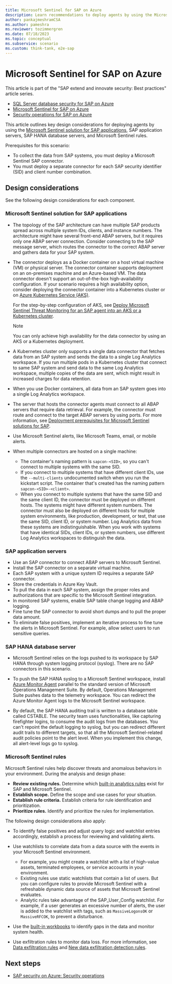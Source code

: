 ```yaml
---
title: Microsoft Sentinel for SAP on Azure
description: Learn recommendations to deploy agents by using the Microsoft Sentinel solution for SAP applications, SAP application servers, and SAP HANA database servers.
author: pankajmeshramCSA
ms.author: pameshra
ms.reviewer: tozimmergren
ms.date: 07/18/2023
ms.topic: conceptual
ms.subservice: scenario
ms.custom: think-tank, e2e-sap
---
```


# Microsoft Sentinel for SAP on Azure

This article is part of the "SAP extend and innovate security: Best practices" article series.

- [SQL Server database security for SAP on Azure](./sap-lza-database-security.md)
- [Microsoft Sentinel for SAP on Azure](./sap-lza-sentinel-for-sap.md)
- [Security operations for SAP on Azure](./sap-lza-security-operations.md)

This article outlines key design considerations for deploying agents by using the [Microsoft Sentinel solution for SAP applications](/azure/sentinel/sap/deployment-overview), SAP application servers, SAP HANA database servers, and Microsoft Sentinel rules.

Prerequisites for this scenario:

- To collect the data from SAP systems, you must deploy a Microsoft Sentinel SAP connector.
- You must deploy a separate connector for each SAP security identifier (SID) and client number combination.

## Design considerations

See the following design considerations for each component.

### Microsoft Sentinel solution for SAP applications

- The topology of the SAP architecture can have multiple SAP products spread across multiple system IDs, clients, and instance numbers. The architecture might have several front-end ABAP servers, but it requires only one ABAP server connection. Consider connecting to the SAP message server, which routes the connector to the correct ABAP server and gathers data for your SAP system.

- The connector deploys as a Docker container on a host virtual machine (VM) or physical server. The connector container supports deployment on an on-premises machine and an Azure-based VM. The data connector doesn't support an out-of-the-box high-availability configuration. If your scenario requires a high availability option, consider deploying the connector container into a Kubernetes cluster or on [Azure Kubernetes Service (AKS)](/azure/aks/intro-kubernetes).

  For the step-by-step configuration of AKS, see [Deploy Microsoft Sentinel Threat Monitoring for an SAP agent into an AKS or a Kubernetes cluster](https://techcommunity.microsoft.com/t5/microsoft-sentinel-blog/deploying-microsoft-sentinel-threat-monitoring-for-sap-agent/ba-p/3528040).

  > [!NOTE]
  >You can only achieve high availability for the data connector by using an AKS or a Kubernetes deployment.

- A Kubernetes cluster only supports a single data connector that fetches data from an SAP system and sends the data to a single Log Analytics workspace. If you run multiple pods in a Kubernetes cluster that connect to same SAP system and send data to the same Log Analytics workspace, multiple copies of the data are sent, which might result in increased charges for data retention.

- When you use Docker containers, all data from an SAP system goes into a single Log Analytics workspace.

- The server that hosts the connector agents must connect to all ABAP servers that require data retrieval. For example, the connector must route and connect to the target ABAP servers by using ports. For more information, see [Deployment prerequisites for Microsoft Sentinel solutions for SAP](/azure/sentinel/sap/prerequisites-for-deploying-sap-continuous-threat-monitoring#system-prerequisites).

- Use Microsoft Sentinel alerts, like Microsoft Teams, email, or mobile alerts.

- When multiple connectors are hosted on a single machine:
  - The container's naming pattern is `sapcon-<SID>`, so you can't connect to multiple systems with the same SID.
  - If you connect to multiple systems that have different client IDs, use the `--multi-clients` undocumented switch when you run the kickstart script. The container that's created has the naming pattern `sapcon-<SID>-<client>`.
  - When you connect to multiple systems that have the same SID and the same client ID, the connector must be deployed on different hosts. The systems might have different system numbers.  The connector must also be deployed on different hosts for multiple system environments, like production, development, or test, that use the same SID, client ID, or system number. Log Analytics data from these systems are indistinguishable. When you work with systems that have identical SIDs, client IDs, or system numbers, use different Log Analytics workspaces to distinguish the data.

### SAP application servers

- Use an SAP connector to connect ABAP servers to Microsoft Sentinel.
- Install the SAP connector on a separate virtual machine.
- Each SAP system with a unique system ID requires a separate SAP connector.
- Store the credentials in Azure Key Vault.
- To pull the data in each SAP system, assign the proper roles and authorizations that are specific to the Microsoft Sentinel integration.
- In monitored SAP systems, enable SAP table change logging and ABAP logging.
- Fine tune the SAP connector to avoid short dumps and to pull the proper data amount.
- To eliminate false positives, implement an iterative process to fine tune the alerts in Microsoft Sentinel. For example, allow select users to run sensitive queries.

### SAP HANA database server

- Microsoft Sentinel relies on the logs pushed to its workspace by SAP HANA through system logging protocol (syslog). There are no SAP connectors in this scenario.

- To push the SAP HANA syslog to a Microsoft Sentinel workspace, install [Azure Monitor Agent](/azure/azure-monitor/agents/agents-overview) parallel to the standard version of Microsoft Operations Management Suite. By default, Operations Management Suite pushes data to the telemetry workspace. You can redirect the Azure Monitor Agent logs to the Microsoft Sentinel workspace.

- By default, the SAP HANA auditing trail is written to a database table called CSTABLE. The security team uses functionalities, like capturing firefighter logins, to consume the audit logs from the databases. You can't repoint the default logging to syslog, but you can redirect different audit trails to different targets, so that all the Microsoft Sentinel-related audit policies point to the alert level. When you implement this change, all alert-level logs go to syslog.

### Microsoft Sentinel rules

Microsoft Sentinel rules help discover threats and anomalous behaviors in your environment. During the analysis and design phase:
  
- **Review existing rules.** Determine which [built-in analytics rules](/azure/sentinel/sap/sap-solution-security-content#built-in-analytics-rules) exist for SAP and Microsoft Sentinel.
- **Establish scope.** Define the scope and use cases for your situation.
- **Establish rule criteria.** Establish criteria for rule identification and prioritization.
- **Prioritize rules.** Identify and prioritize the rules for implementation.

The following design considerations also apply:

- To identify false positives and adjust query logic and watchlist entries accordingly, establish a process for reviewing and validating alerts.

- Use watchlists to correlate data from a data source with the events in your Microsoft Sentinel environment.
  - For example, you might create a watchlist with a list of high-value assets, terminated employees, or service accounts in your environment.
  - Existing rules use static watchlists that contain a list of users. But you can configure rules to provide Microsoft Sentinel with a refreshable dynamic data source of assets that Microsoft Sentinel evaluates.
  - Analytic rules take advantage of the SAP_User_Config watchlist. For example, if a user generates an excessive number of alerts, the user is added to the watchlist with tags, such as `MassiveLogonsOK` or `MassiveRFCOK`, to prevent a disturbance.

- Use the [built-in workbooks](/azure/sentinel/sap/sap-solution-security-content#built-in-workbooks) to identify gaps in the data and monitor system health.

- Use exfiltration rules to monitor data loss. For more information, see [Data exfiltration rules](/azure/sentinel/sap/sap-solution-security-content#data-exfiltration) and [New data exfiltration detection rules](https://techcommunity.microsoft.com/t5/microsoft-sentinel-blog/microsoft-sentinel-solution-for-sap-applications-new-data/ba-p/3716881).

## Next steps

- [SAP security on Azure: Security operations](./sap-lza-security-operations.md)
